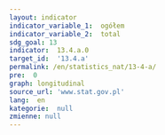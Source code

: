 ```yaml
---
layout: indicator
indicator_variable_1:  ogółem
indicator_variable_2:  total
sdg_goal: 13
indicator:  13.4.a.0
target_id:  '13.4.a'
permalink: /en/statistics_nat/13-4-a/
pre:  0
graph: longitudinal
source_url: 'www.stat.gov.pl'
lang:  en
kategorie:  null
zmienne: null
---
```

